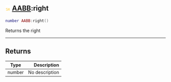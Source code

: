 ## ![shared](../../.gitbook/assets/shared.png) [AABB](./readme/aabb.md):right

```lua
number AABB:right()
```

Returns the right

------
## Returns

| Type   | Description |
| ------ | ----------: |
| number | No description |

